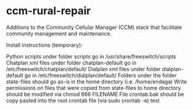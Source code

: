 # ccm-rural-repair
Additions to the Community Cellular Manager (CCM) stack that facilitate community management and maintenance.

Install instructions (temporary):

Python scripts under folder scripts go in /usr/share/freeswitch/scripts
Chatplan xml files under folder chatplan-default go in /etc/freeswitch/chatplan/default/
Dialplan xml files under folder dialplan-default go in /etc/freeswitch/dialplan/default/
Folders under the folder state-files should go as-is in the home directory (i.e. /home/endaga)
Write permissions on files that were copied from state-files to home directory should be modified via chmod 666 FILENAME
File crontab.bak should be copy pasted into the root crontab file (via sudo crontab -e)
test
